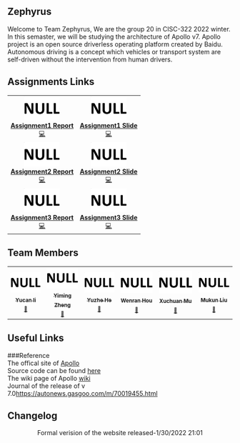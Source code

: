 <!-- ## 2022 Winter CISC-322 Group 20 -->
## Zephyrus
Welcome to Team Zephyrus, We are the group 20 in CISC-322 2022 winter. In this semaster, we will be studying the architecture of Apollo v7. Apollo project is an open source driverless operating platform created by Baidu. Autonomous driving is a concept which vehicles or transport system are self-driven without the intervention from human drivers.
<!-- [Onq page](https://onq.queensu.ca/d2l/home/642417) <br> -->
<!-- <img src="233333.jpg" width = "300" height = "300" alt="" align=center /> -->
## Assignments Links
<p align="center">
<table align="center" style="width:100%">
<tr>
<td align="center"><a href="https://github.com/Wad098/CISC-322_Group20/blob/gh-pages/doc/CISC322_Project.pdf"><img src="https://raw.githubusercontent.com/Wad098/CISC-322_Group20/gh-pages/img/null.png" width="80px;" alt=""/><br /><b>Assignment1 Report</b></a><br /><a href="" title="Code">💻</a> </td>
<td align="center"><a href="https://baidu.com/"><img src="https://raw.githubusercontent.com/Wad098/CISC-322_Group20/gh-pages/img/null.png" width="80px;" alt=""/><br /><b>Assignment1 Slide</b></a><br /><a href="" title="Code">💻</a> </td>
</tr>
<tr>
<td align="center"><a href="https://baidu.com/"><img src="https://raw.githubusercontent.com/Wad098/CISC-322_Group20/gh-pages/img/null.png" width="80px;" alt=""/><br /><b>Assignment2 Report</b></a><br /><a href="" title="Code">💻</a> </td>
<td align="center"><a href="https://baidu.com/"><img src="https://raw.githubusercontent.com/Wad098/CISC-322_Group20/gh-pages/img/null.png" width="80px;" alt=""/><br /><b>Assignment2 Slide</b></a><br /><a href="" title="Code">💻</a> </td>
</tr>
 <tr>
<td align="center"><a href="https://baidu.com/"><img src="https://raw.githubusercontent.com/Wad098/CISC-322_Group20/gh-pages/img/null.png" width="80px;" alt=""/><br /><b>Assignment3 Report</b></a><br /><a href="" title="Code">💻</a> </td>
<td align="center"><a href="https://baidu.com/"><img src="https://raw.githubusercontent.com/Wad098/CISC-322_Group20/gh-pages/img/null.png" width="80px;" alt=""/><br /><b>Assignment3 Slide</b></a><br /><a href="" title="Code">💻</a> </td>
</tr>
</table>
</p>

## Team Members
<table>
    <tr>
      <td align="center"><a href="https://github.com/BlairLi"><img src="img/null.png" width="100px;" alt=""/><br /><sub><b>Yucan li </b></sub></a><sub><br /><a href = "mailto: 18yl259@queesu.ca">📧</a></sub></td>
      <td align="center"><a href="https://github.com/Wad098"><img src="img/null.png" width="100px;" alt=""/><br /><sub><b>Yiming Zheng </b></sub></a><sub><br /><a href = "mailto: 19yz38@queensu.ca">📧</a></sub></td>
      <td align="center"><a href="https://github.com/hrzzdhyz"><img src="img/null.png" width="100px;" alt=""/><br /><sub><b>Yuzhe He </b></sub></a><sub><br /><a href = "mailto: abc@example.com">📧</a></sub></td>
      <td align="center"><a href="https://github.com/BrightAurora138"><img src="img/null.png" width="100px;" alt=""/><br /><sub><b>Wenran Hou </b></sub></a><sub><br /><a href = "mailto: 18wh10@queensu.ca">📧</a></sub></td>
      <td align="center"><a href="https://github.com/pawwwn"><img src="img/null.png" width="100px;" alt=""/><br /><sub><b>Xuchuan Mu </b></sub></a><sub><br /><a href = "mailto: 18xm24@queensu.ca">📧</a></sub></td>
      <td align="center"><a href="https://github.com/19ml13"><img src="img/null.png" width="100px;" alt=""/><br /><sub><b>Mukun Liu </b></sub></a><sub><br /><a href = "mailto: 19ml13@queensu.ca">📧</a></sub></td>
    </tr>
 </table>


## Useful Links

###Reference
<br>
The offical site of <a href="https://apollo.auto/index.html">Apollo</a><br>
Source code can be found <a href="https://github.com/ApolloAuto/apollo">here</a><br>
The wiki page of Apollo <a href="https://en.wikipedia.org/wiki/Self-driving_car">wiki</a><br>
Journal of the release of v 7.0<a href="https://autonews.gasgoo.com/m/70019455.html">https://autonews.gasgoo.com/m/70019455.html</a><br>




## Changelog

<center>Formal verision of the website released-1/30/2022 21:01</center>
